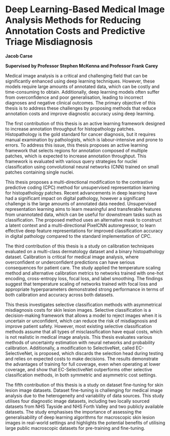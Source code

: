# Deep Learning-Based Medical Image Analysis Methods for Reducing Annotation Costs and Predictive Triage Misdiagnosis
**Jacob Carse**

**Supervised by Professor Stephen McKenna and Professor Frank Carey**

Medical image analysis is a critical and challenging field that can be significantly enhanced using deep learning techniques. However, these models require large amounts of annotated data, which can be costly and time-consuming to obtain. Additionally, deep learning models often suffer from overconfidence and poor generalisation, leading to incorrect diagnoses and negative clinical outcomes. The primary objective of this thesis is to address these challenges by proposing methods that reduce annotation costs and improve diagnostic accuracy using deep learning.
	
The first contribution of this thesis is an active learning framework designed to increase annotation throughput for histopathology patches. Histopathology is the gold standard for cancer diagnosis, but it requires manual examination by pathologists, which is labour-intensive and prone to errors. To address this issue, this thesis proposes an active learning framework that selects regions for annotation composed of multiple patches, which is expected to increase annotation throughput. This framework is evaluated with various query strategies for nuclei classification using convolutional neural networks (CNN) trained on small patches containing single nuclei.
	
This thesis proposes a multi-directional modification to the contrastive predictive coding (CPC) method for unsupervised representation learning for histopathology patches. Recent advancements in deep learning have had a significant impact on digital pathology, however a significant challenge is the large amounts of annotated data needed. Unsupervised representation learning aims to learn meaningful and transferable features from unannotated data, which can be useful for downstream tasks such as classification. The proposed method uses an alternative mask to construct a latent context and a multi-directional PixelCNN autoregressor, to learn effective deep feature representations for improved classification accuracy in digital pathology compared to the standard implementation of CPC.
	
The third contribution of this thesis is a study on calibration techniques evaluated on a multi-class dermatology dataset and a binary histopathology dataset. Calibration is critical for medical image analysis, where overconfident or underconfident predictions can have serious consequences for patient care. The study applied the temperature scaling method and alternative calibration metrics to networks trained with one-hot encoding, cross-entropy loss, focal loss, and label smoothing. The findings suggest that temperature scaling of networks trained with focal loss and appropriate hyperparameters demonstrated strong performance in terms of both calibration and accuracy across both datasets.
	
This thesis investigates selective classification methods with asymmetrical misdiagnosis costs for skin lesion images. Selective classification is a decision-making framework that allows a model to reject images when it is uncertain or unconfident, which can reduce the risk of misdiagnosis and improve patient safety. However, most existing selective classification methods assume that all types of misclassification have equal costs, which is not realistic in medical image analysis. This thesis evaluates various methods of uncertainty estimation with neural networks and probability calibration. Additionally, a modification to SelectiveNet, called EC-SelectiveNet, is proposed, which discards the selection head during testing and relies on expected costs to make decisions. The results demonstrate the advantages of training for full coverage, even when operating at lower coverage, and show that EC-SelectiveNet outperforms other selective classification methods, in both symmetric and asymmetric cost settings.
	
The fifth contribution of this thesis is a study on dataset fine-tuning for skin lesion image datasets. Dataset fine-tuning is challenging for medical image analysis due to the heterogeneity and variability of data sources. This study utilises four diagnostic image datasets, including two locally sourced datasets from NHS Tayside and NHS Forth Valley and two publicly available datasets. The study emphasises the importance of assessing the generalisability of deep learning algorithms for macroscopic skin lesion images in real-world settings and highlights the potential benefits of utilising large public macroscopic datasets for pre-training and fine-tuning.
